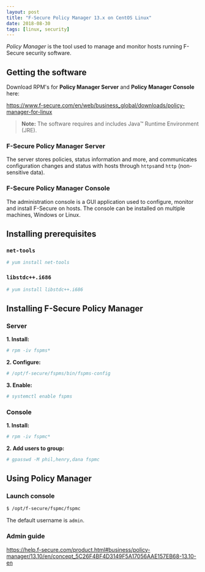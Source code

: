 ```yaml
---
layout: post
title: "F-Secure Policy Manager 13.x on CentOS Linux"
date: 2018-08-30
tags: [linux, security]
---
```


*Policy Manager* is the tool used to manage and monitor hosts running F-Secure security software.

## Getting the software

Download RPM's for **Policy Manager Server** and **Policy Manager Console** here:

<https://www.f-secure.com/en/web/business_global/downloads/policy-manager-for-linux>

>**Note:** The software requires and includes Java™ Runtime Environment (JRE). 


### F-Secure Policy Manager Server

The server stores policies, status information and more, and communicates configuration changes and status with hosts through `https`and `http` (non-sensitive data).

### F-Secure Policy Manager Console

The administration console is a GUI application used to configure, monitor and install F-Secure on hosts.
The console can be installed on multiple machines, Windows or Linux.


## Installing prerequisites

### `net-tools`

```bash
# yum install net-tools
```

### `libstdc++.i686`

```bash
# yum install libstdc++.i686
```

## Installing F-Secure Policy Manager

### Server

**1. Install:**

```bash
# rpm -iv fspms*
```

**2. Configure:**

```bash
# /opt/f-secure/fspms/bin/fspms-config
```

**3. Enable:**

```bash
# systemctl enable fspms
```

### Console

**1. Install:**

```bash
# rpm -iv fspmc*
```

**2. Add users to group:**

```bash
# gpasswd -M phil,henry,dana fspmc
```

## Using Policy Manager

### Launch console

```bash
$ /opt/f-secure/fspmc/fspmc
```

The default username is `admin`.

### Admin guide

<https://help.f-secure.com/product.html#business/policy-manager/13.10/en/concept_5C26F4BF4D3149F5A17056AAE157EB68-13.10-en>








